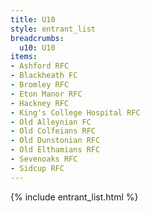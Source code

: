 ```yaml
---
title: U10
style: entrant_list
breadcrumbs:
  u10: U10
items:
- Ashford RFC
- Blackheath FC
- Bromley RFC
- Eton Manor RFC
- Hackney RFC
- King's College Hospital RFC
- Old Alleynian FC
- Old Colfeians RFC
- Old Dunstonian RFC
- Old Elthamians RFC
- Sevenoaks RFC
- Sidcup RFC
---
```


{% include entrant_list.html %}
